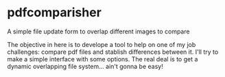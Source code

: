# pdfcomparisher
A simple file update form to overlap different images to compare

The objective in here is to develope a tool to help on one of my job challenges: compare pdf files and stablish differences between it.
I'll try to make a simple interface with some options. The real deal is to get a dynamic overlapping file system... ain't gonna be easy!
